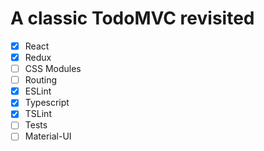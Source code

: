 # A classic TodoMVC revisited

- [x] React
- [x] Redux
- [ ] CSS Modules
- [ ] Routing
- [x] ESLint
- [x] Typescript
- [x] TSLint
- [ ] Tests
- [ ] Material-UI
